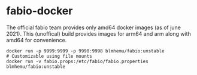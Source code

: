 # fabio-docker

The official fabio team provides only amd64 docker images (as of june 2021). This (unoffical) build provides images for arm64 and arm along with amd64 for convenience.


```
docker run -p 9999:9999 -p 9998:9998 blmhemu/fabio:unstable
# Customizable using file mounts
docker run -v fabio.props:/etc/fabio/fabio.properties blmhemu/fabio:unstable
```
